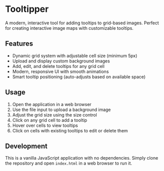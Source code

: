 # Tooltipper

A modern, interactive tool for adding tooltips to grid-based images. Perfect for creating interactive image maps with customizable tooltips.

## Features

- Dynamic grid system with adjustable cell size (minimum 5px)
- Upload and display custom background images
- Add, edit, and delete tooltips for any grid cell
- Modern, responsive UI with smooth animations
- Smart tooltip positioning (auto-adjusts based on available space)

## Usage

1. Open the application in a web browser
2. Use the file input to upload a background image
3. Adjust the grid size using the size control
4. Click on any grid cell to add a tooltip
5. Hover over cells to view tooltips
6. Click on cells with existing tooltips to edit or delete them

## Development

This is a vanilla JavaScript application with no dependencies. Simply clone the repository and open `index.html` in a web browser to run it.
